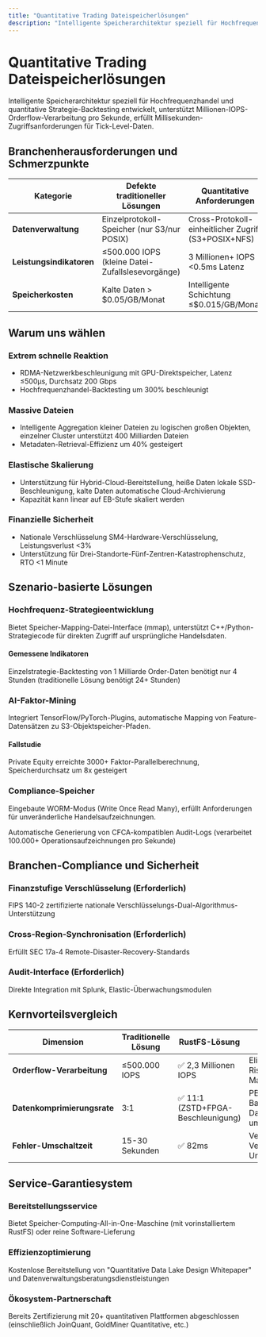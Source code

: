 ```yaml
---
title: "Quantitative Trading Dateispeicherlösungen"
description: "Intelligente Speicherarchitektur speziell für Hochfrequenzhandel und quantitative Strategie-Backtesting entwickelt."
---
```


# Quantitative Trading Dateispeicherlösungen

Intelligente Speicherarchitektur speziell für Hochfrequenzhandel und quantitative Strategie-Backtesting entwickelt, unterstützt Millionen-IOPS-Orderflow-Verarbeitung pro Sekunde, erfüllt Millisekunden-Zugriffsanforderungen für Tick-Level-Daten.

## Branchenherausforderungen und Schmerzpunkte

| Kategorie | Defekte traditioneller Lösungen | Quantitative Anforderungen | Geschäftsauswirkungen |
|-----------|--------------------------------|---------------------------|---------------------|
| **Datenverwaltung** | Einzelprotokoll-Speicher (nur S3/nur POSIX) | Cross-Protokoll-einheitlicher Zugriff (S3+POSIX+NFS) | Strategie-Iterationszyklus ↑20% |
| **Leistungsindikatoren** | ≤500.000 IOPS (kleine Datei-Zufallslesevorgänge) | 3 Millionen+ IOPS <0.5ms Latenz | Hochfrequenz-Strategie-Slippage ↓0.3bps |
| **Speicherkosten** | Kalte Daten > $0.05/GB/Monat | Intelligente Schichtung ≤$0.015/GB/Monat | Jährliches Speicherbudget-Wachstum ↓65% |

## Warum uns wählen

### Extrem schnelle Reaktion

- RDMA-Netzwerkbeschleunigung mit GPU-Direktspeicher, Latenz ≤500μs, Durchsatz 200 Gbps
- Hochfrequenzhandel-Backtesting um 300% beschleunigt

### Massive Dateien

- Intelligente Aggregation kleiner Dateien zu logischen großen Objekten, einzelner Cluster unterstützt 400 Milliarden Dateien
- Metadaten-Retrieval-Effizienz um 40% gesteigert

### Elastische Skalierung

- Unterstützung für Hybrid-Cloud-Bereitstellung, heiße Daten lokale SSD-Beschleunigung, kalte Daten automatische Cloud-Archivierung
- Kapazität kann linear auf EB-Stufe skaliert werden

### Finanzielle Sicherheit

- Nationale Verschlüsselung SM4-Hardware-Verschlüsselung, Leistungsverlust <3%
- Unterstützung für Drei-Standorte-Fünf-Zentren-Katastrophenschutz, RTO <1 Minute

## Szenario-basierte Lösungen

### Hochfrequenz-Strategieentwicklung

Bietet Speicher-Mapping-Datei-Interface (mmap), unterstützt C++/Python-Strategiecode für direkten Zugriff auf ursprüngliche Handelsdaten.

#### Gemessene Indikatoren

Einzelstrategie-Backtesting von 1 Milliarde Order-Daten benötigt nur 4 Stunden (traditionelle Lösung benötigt 24+ Stunden)

### AI-Faktor-Mining

Integriert TensorFlow/PyTorch-Plugins, automatische Mapping von Feature-Datensätzen zu S3-Objektspeicher-Pfaden.

#### Fallstudie

Private Equity erreichte 3000+ Faktor-Parallelberechnung, Speicherdurchsatz um 8x gesteigert

### Compliance-Speicher

Eingebaute WORM-Modus (Write Once Read Many), erfüllt Anforderungen für unveränderliche Handelsaufzeichnungen.

Automatische Generierung von CFCA-kompatiblen Audit-Logs (verarbeitet 100.000+ Operationsaufzeichnungen pro Sekunde)

## Branchen-Compliance und Sicherheit

### Finanzstufige Verschlüsselung **(Erforderlich)**

FIPS 140-2 zertifizierte nationale Verschlüsselungs-Dual-Algorithmus-Unterstützung

### Cross-Region-Synchronisation **(Erforderlich)**

Erfüllt SEC 17a-4 Remote-Disaster-Recovery-Standards

### Audit-Interface **(Erforderlich)**

Direkte Integration mit Splunk, Elastic-Überwachungsmodulen

## Kernvorteilsvergleich

| Dimension | Traditionelle Lösung | RustFS-Lösung | Geschäftswert-Manifestation |
|-----------|---------------------|---------------|---------------------------|
| **Orderflow-Verarbeitung** | ≤500.000 IOPS | ✅ 2,3 Millionen IOPS | Eliminiert Order-Stau-Risiko während Marktspitzen |
| **Datenkomprimierungsrate** | 3:1 | ✅ 11:1 (ZSTD+FPGA-Beschleunigung) | PB-Level-Backtesting-Datenspeicherkosten um 67% gesenkt |
| **Fehler-Umschaltzeit** | 15-30 Sekunden | ✅ 82ms | Vermeidet SEC-Verordnungssystem-Unterbrechungsstrafen |

## Service-Garantiesystem

### Bereitstellungsservice

Bietet Speicher-Computing-All-in-One-Maschine (mit vorinstalliertem RustFS) oder reine Software-Lieferung

### Effizienzoptimierung

Kostenlose Bereitstellung von "Quantitative Data Lake Design Whitepaper" und Datenverwaltungsberatungsdienstleistungen

### Ökosystem-Partnerschaft

Bereits Zertifizierung mit 20+ quantitativen Plattformen abgeschlossen (einschließlich JoinQuant, GoldMiner Quantitative, etc.)
